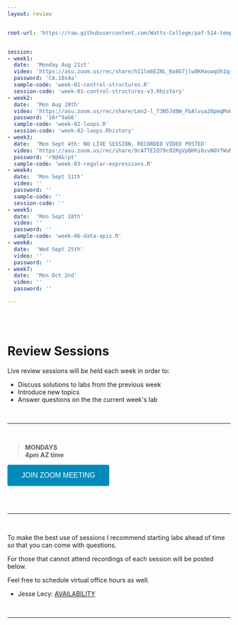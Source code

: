 ```yaml
---
layout: review


root-url: 'https://raw.githubusercontent.com/Watts-College/paf-514-template/main/review-sessions/'


session: 
- week1:
  date:  'Monday Aug 21st'  
  video: 'https://asu.zoom.us/rec/share/hI1lm6EZNL_Ba8G7jlw8KHauwqUh1qsReyXiHT9bmJGwVsmCJRP4R_wBvnP_xn0k.euJ6KVA3Hg1biYsW'
  password: 'CA.18s4a'
  sample-code: 'week-01-control-structures.R' 
  session-code: 'week-01-control-structures-v3.Rhistory' 
- week2:
  date:  'Mon Aug 28th'  
  video: 'https://asu.zoom.us/rec/share/Lmn2-l_T3N57d8W_FbAlvua26pmqMvWHHKbNjpucMn3Q0E8HnSxMTQCmxJbIM3N5.RcsR6UseFDyauG5T' 
  password: '16r^9aG6'
  sample-code: 'week-02-loops.R' 
  session-code: 'week-02-loops.Rhistory' 
- week3:
  date:  'Mon Sept 4th: NO LIVE SESSION, RECORDED VIDEO POSTED'  
  video: 'https://asu.zoom.us/rec/share/9cATTEIQ79c02RgVpBHhi6svNOVfWuMT8JFaAeUv94El_dkvtZjPqMnTvRJ5-Csn.neWR2qE3ZMOIKc4S?startTime=1693800691000'
  password: 'r9@4&!pt'
  sample-code: 'week-03-regular-expressions.R' 
- week4:
  date:  'Mon Sept 11th'  
  video: ''
  password: ''
  sample-code: ''
  session-code: ''
- week5:
  date:  'Mon Sept 18th'  
  video: ''
  password: ''
  sample-code: 'week-06-data-apis.R'
- week6:
  date:  'Wed Sept 25th'  
  video: ''
  password: ''
- week7:
  date:  'Mon Oct 2nd'  
  video: ''
  password: ''

---
```





<br><br>

# Review Sessions 

Live review sessions will be held each week in order to: 

* Discuss solutions to labs from the previous week 
* Introduce new topics 
* Answer questions on the the current week's lab 


<br> 
<hr>
<br>


> **MONDAYS**    
> **4pm AZ time** 

<a href='https://asu.zoom.us/j/89752412079' target=""> <button class="zoom">JOIN ZOOM MEETING</button></a>

<br>



<!--  **Add to your calendar:** <a target="_blank" href=""><img border="0" src="https://www.google.com/calendar/images/ext/gc_button1_en.gif"></a>  -->




<br> 
<hr>
<br>


To make the best use of sessions I recommend starting labs ahead of time so that you can come with questions. 

For those that cannot attend recordings of each session will be posted below. 

Feel free to schedule virtual office hours as well.   

* Jesse Lecy: [AVAILABILITY](https://www.calendar.com/lecy/meet30/)


<br> 
<hr>
<br>
<br>





<style>
.zoom {
  background-color: #008CBA; 
  border: none;
  color: white;
  padding: 15px 32px;
  text-align: center;
  text-decoration: none;
  display: inline-block;
  font-size: 16px;
  border-radius: 4px;
}
</style>




